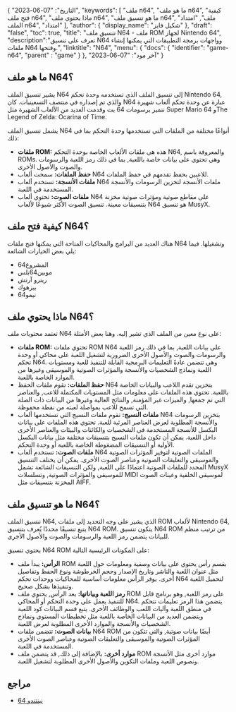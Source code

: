 {
"التاريخ": "07-06-2023",
  "keywords": [
"ملف n64",
"ما هو ملف n64",
"كيفية فتح ملف n64",
"ماذا يحتوي ملف n64",
"ما هو تنسيق ملف n64",
"ملف",
"امتداد الملف n64",
"امتداد"
],
  "author": {
"display_name": "شكيل فايز"
},
"draft": "false",
"toc": true,
"title": "تنسيق ملف N64 - ملف ROM لجهاز Nintendo 64",
  "description":"تعرف على تنسيق N64 وواجهات برمجة التطبيقات التي يمكنها إنشاء ملفات N64 وفتحها.",
"linktitle": "N64",
  "menu": {
    "docs": {
      "identifier": "game-n64",
"parent" : "game"
}
},
"آخر مود": "07-06-2023"
}

## ما هو ملف N64؟

يشير تنسيق الملف N64 إلى تنسيق الملف الذي تستخدمه وحدة تحكم Nintendo 64, والذي تم إصداره في منتصف التسعينيات. كان N64 عبارة عن وحدة تحكم ألعاب شهيرة تتميز برسومات 64 بت وقدمت العديد من الألعاب الشهيرة مثل Super Mario 64 وThe Legend of Zelda: Ocarina of Time.

يشمل تنسيق الملف N64 أنواعًا مختلفة من الملفات التي تستخدمها وحدة التحكم بما في ذلك:

- **ملفات ROM:** هذه هي ملفات الألعاب الخاصة بوحدة التحكم N64, والمعروفة باسم ROMs. وهي تحتوي على بيانات خاصة باللعبة, بما في ذلك رمز اللعبة والرسومات والصوت والأصول الأخرى.
- **حفظ الملفات:** سمحت ألعاب N64 للاعبين بحفظ تقدمهم في حفظ الملفات.
- **ملفات الأنسجة:** تستخدم ألعاب N64 ملفات الأنسجة لتخزين الرسومات والأنسجة المستخدمة في اللعبة.
- **ملفات الصوت:** تحتوي ألعاب N64 على مقاطع صوتية ومؤثرات صوتية مخزنة بتنسيقات معينة. تنسيق الصوت الأكثر شيوعًا لألعاب N64 هو تنسيق MusyX.

## كيفية فتح ملف N64؟

هناك العديد من البرامج والمحاكيات المتاحة التي يمكنها فتح ملفات N64 وتشغيلها. فيما يلي بعض الخيارات الشائعة:

- المشروع64
- موبين64بلس
- ريترو آرتش
- بيزهوك
- نيمو64

## ماذا يحتوي ملف N64؟

تعتمد محتويات ملف N64 على نوع معين من الملف الذي تشير إليه. وهنا بعض الأمثلة:

- **ملفات ROM:** تحتوي ملفات ROM N64 على بيانات اللعبة, بما في ذلك رمز اللعبة والرسومات والصوت والأصول الأخرى الضرورية لتشغيل اللعبة على محاكي أو وحدة تحكم N64. وهي تتضمن عادةً التعليمات البرمجية القابلة للتنفيذ للعبة ومستويات اللعبة ونماذج الشخصيات والأنسجة والمؤثرات الصوتية والموسيقى وغيرها من الموارد الخاصة باللعبة.
- **حفظ الملفات:** تقوم ملفات الحفظ N64 بتخزين تقدم اللاعب والبيانات الخاصة باللعبة. تحتوي هذه الملفات على معلومات مثل المستويات المكتملة للاعب, والعناصر التي تم جمعها, والميزات غير المؤمنة, والنتائج العالية وغيرها من البيانات ذات الصلة التي تسمح للاعب بمواصلة لعبته من نقطة محفوظة.
- **ملفات النسيج:** تقوم ملفات النسيج التي تستخدمها ألعاب N64 بتخزين الرسومات والأنسجة المطلوبة لعرض العناصر المرئية للعبة. تحتوي هذه الملفات على بيانات البكسل للأنسجة المستخدمة في الشخصيات والكائنات والبيئات والعناصر الأخرى داخل اللعبة. يمكن أن تكون ملفات النسيج بتنسيقات مختلفة مثل بيانات البكسل الأولية أو التنسيقات المضغوطة الخاصة باللعبة أو وحدة التحكم.
- **ملفات الصوت:** تستخدم ألعاب N64 الملفات الصوتية لتوفير المؤثرات الصوتية والموسيقى والتعليقات الصوتية وعناصر الصوت الأخرى. يمكن أن يختلف التنسيق المحدد للملفات الصوتية اعتمادًا على اللعبة, ولكن التنسيقات الشائعة تشمل MusyX للموسيقى والمؤثرات الصوتية, وتسلسلات MIDI لموسيقى الخلفية وعينات الصوت المخزنة بتنسيقات مثل AIFF.

## ما هو تنسيق ملف N64؟

تنسيق الملف N64, الذي يشير على وجه التحديد إلى ملفات ROM لألعاب Nintendo 64, يتبع تنسيقًا محددًا يُعرف بتنسيق N64 ROM. يتكون تنسيق N64 ROM من ترتيب منظم للبيانات يتضمن رمز اللعبة والرسومات والصوت والأصول الأخرى.

يحتوي تنسيق N64 ROM على المكونات الرئيسية التالية:

- **الرأس:** يبدأ ملف ROM بقسم رأس يحتوي على بيانات وصفية ومعلومات حول اللعبة مثل عنوان اللعبة والناشر وتاريخ الإصدار وحجم الخرطوشة ونوع الحفظ وتفاصيل أخرى. يوفر الرأس معلومات أساسية للمحاكيات ووحدات تحكم N64 لتحميل اللعبة وتنفيذها بشكل صحيح.
- **رمز اللعبة وبياناتها:** بعد الرأس, يحتوي ملف ROM على رمز اللعبة, وهو برنامج قابل للتنفيذ يعمل على وحدة التحكم أو المحاكي N64. يتضمن هذا الرمز تعليمات تتحكم في منطق اللعبة وآليات اللعب والوظائف الأخرى. يتبع قسم البيانات كود اللعبة ويتضمن العديد من البيانات الخاصة باللعبة مثل تخطيطات المستوى ونماذج الشخصيات والأنسجة والموارد الأخرى المطلوبة لعرض اللعبة.
- **بيانات الصوت:** تتضمن ملفات N64 ROM أيضًا بيانات صوتية, والتي تتكون من المؤثرات الصوتية والموسيقى والتعليقات الصوتية وعناصر الصوت الأخرى المستخدمة في اللعبة.
- **موارد أخرى:** بالإضافة إلى ذلك, قد يتضمن ملف ROM موارد أخرى مثل الأنسجة ونصوص اللعبة وملفات التكوين والأصول الأخرى المطلوبة لتشغيل اللعبة.

## مراجع
* [نينتندو 64](https://en.wikipedia.org/wiki/Nintendo_64)

